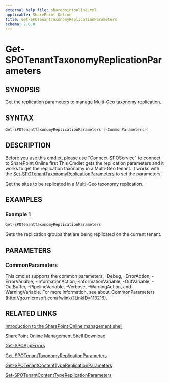 ```yaml
---
external help file: sharepointonline.xml
applicable: SharePoint Online
title: Get-SPOTenantTaxonomyReplicationParameters
schema: 2.0.0
---
```


# Get-SPOTenantTaxonomyReplicationParameters

## SYNOPSIS

Get the replication parameters to manage Multi-Geo taxonomy replication.

## SYNTAX

```powershell
Get-SPOTenantTaxonomyReplicationParameters [<CommonParameters>]
```

## DESCRIPTION
Before you use this cmdlet, please use "Connect-SPOService" to connect to SharePoint Online first
This Cmdlet gets the replication parameters and it works to get the replication taxonomy in a Multi-Geo tenant.
It works with the [Set-SPOTenantTaxonomyReplicationParameters](Set-SPOTenantTaxonomyReplicationParameters.md) to set the parameters.

Get the sites to be replicated in a Multi-Geo taxonomy replication.

## EXAMPLES

### Example 1 
```powershell
Get-SPOTenantTaxonomyReplicationParameters 
```

Gets the replication groups that are being replicated on the current tenant.

## PARAMETERS

### CommonParameters
This cmdlet supports the common parameters: -Debug, -ErrorAction, -ErrorVariable, -InformationAction, -InformationVariable, -OutVariable, -OutBuffer, -PipelineVariable, -Verbose, -WarningAction, and -WarningVariable. For more information, see about_CommonParameters (http://go.microsoft.com/fwlink/?LinkID=113216).


## RELATED LINKS

[Introduction to the SharePoint Online management shell](https://support.office.com/en-us/article/introduction-to-the-sharepoint-online-management-shell-c16941c3-19b4-4710-8056-34c034493429)

[SharePoint Online Management Shell Download](https://www.microsoft.com/en-US/download/details.aspx?id=35588)

[Get-SPOAppErrors](Get-SPOAppErrors.md)

[Get-SPOTenantTaxonomyReplicationParameters](Get-SPOTenantTaxonomyReplicationParameters.md)

[Get-SPOTenantContentTypeReplicationParameters](Get-SPOTenantContentTypeReplicationParameters.md)

[Set-SPOTenantContentTypeReplicationParameters](Set-SPOTenantContentTypeReplicationParameters.md)